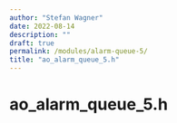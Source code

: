```yaml
---
author: "Stefan Wagner"
date: 2022-08-14
description: ""
draft: true
permalink: /modules/alarm-queue-5/
title: "ao_alarm_queue_5.h"
---
```


# ao_alarm_queue_5.h
